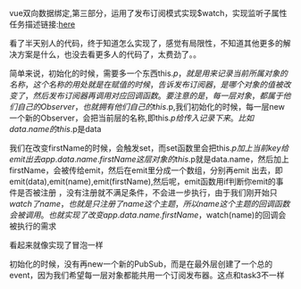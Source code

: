 vue双向数据绑定,第三部分，运用了发布订阅模式实现$watch，实现监听子属性
任务描述链接:[here](http://ife.baidu.com/course/detail/id/20)

看了半天别人的代码，终于知道怎么实现了，感觉有局限性，不知道其他更多的解决方案是什么，也没去看更多人的代码了，太费劲了。。

简单来说，初始化的时候，需要多一个东西this.$p ，就是用来记录当前所属对象的名称，这个名称的用处就是在赋值的时候，告诉发布订阅器，是哪个对象的值被改变了，然后发布订阅器再调用对应回调函数。
要注意的是，每一层对象，都属于他们自己的Observer，也就拥有他们自己的this.$p,我们初始化的时候，每一层new一个新的Observer，会把当前层的名称,即this.$p给传入记录下来。比如data.name的this.$p是data

我们在改变firstName的时候，会触发set，而set函数里会把this.$p加上当前key给emit出去
app.data.name.firstName这层对象的this.$p就是data.name，然后加上firstName，会被传给emit，然后在emit里分成一个数组，分别再emit
出去，即emit(data),emit(name),emit(firstName),然后呢，emit函数用if判断你emit的事件是否被注册
，没有注册就不满足条件，不会进一步执行，由于我们刚开始只$watch了name，也就是只注册了name这个主题，所以name这个主题的回调函数会被调用。
也就实现了改变app.data.name.firstName，$watch(name)的回调会被执行的需求

看起来就像实现了冒泡一样

初始化的时候，没有再new一个新的PubSub，而是在最外层创建了一个总的event，因为我们希望每一层对象都能共用一个订阅发布器。这点和task3不一样